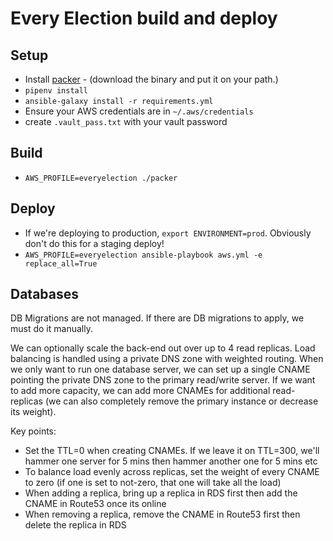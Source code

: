 # Every Election build and deploy

## Setup

* Install [packer](https://releases.hashicorp.com/packer/0.12.3/packer_0.12.3_linux_amd64.zip) - (download the binary and put it on your path.)
* `pipenv install`
* `ansible-galaxy install -r requirements.yml`
* Ensure your AWS credentials are in `~/.aws/credentials`
* create `.vault_pass.txt` with your vault password

## Build

* `AWS_PROFILE=everyelection ./packer`

## Deploy

* If we're deploying to production, `export ENVIRONMENT=prod`. Obviously don't do this for a staging deploy!
* `AWS_PROFILE=everyelection ansible-playbook aws.yml -e replace_all=True`

## Databases

DB Migrations are not managed. If there are DB migrations to apply, we must do it manually.

We can optionally scale the back-end out over up to 4 read replicas. Load balancing is handled using a private DNS zone with weighted routing. When we only want to run one database server, we can set up a single CNAME pointing the private DNS zone to the primary read/write server. If we want to add more capacity, we can add more CNAMEs for additional read-replicas (we can also completely remove the primary instance or decrease its weight).

Key points:
* Set the TTL=0 when creating CNAMEs. If we leave it on TTL=300, we'll hammer one server for 5 mins then hammer another one for 5 mins etc
* To balance load evenly across replicas, set the weight of every CNAME to zero (if one is set to not-zero, that one will take all the load)
* When adding a replica, bring up a replica in RDS first then add the CNAME in Route53 once its online
* When removing a replica, remove the CNAME in Route53 first then delete the replica in RDS
